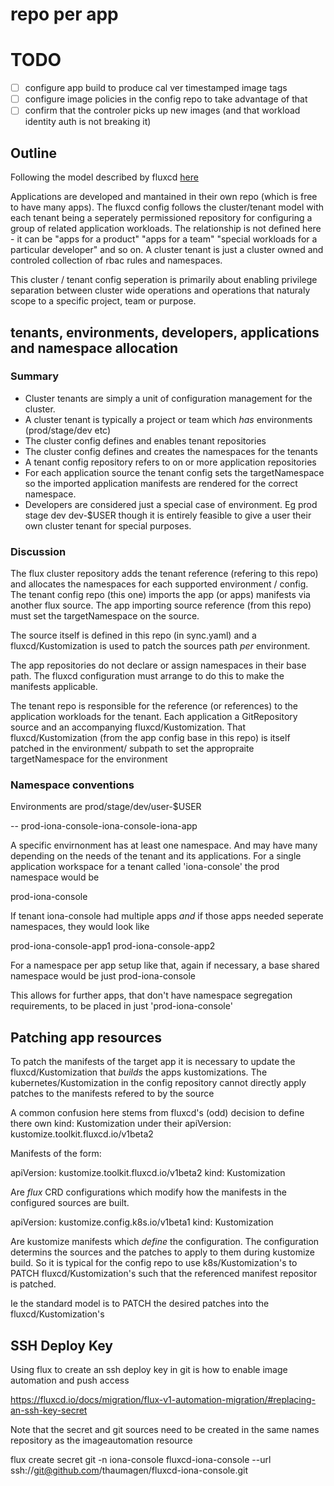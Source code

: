 # repo per app

# TODO

* [ ] configure app build to produce cal ver timestamped image tags
* [ ] configure image policies in the config repo to take advantage of that
* [ ] confirm that the controler picks up new images (and that workload identity auth is not breaking it)

## Outline

Following the model described by fluxcd [here](https://fluxcd.io/docs/guides/repository-structure/#repo-per-app)

Applications are developed and mantained in their own repo (which is free to
have many apps). The fluxcd config follows the cluster/tenant model with each
tenant being a seperately permissioned repository for configuring a group of
related application workloads. The relationship is not defined here - it can be
"apps for a product" "apps for a team" "special workloads for a particular
developer" and so on. A cluster tenant is just a cluster owned and controled
collection of rbac rules and namespaces.

This cluster / tenant config seperation is primarily about enabling privilege
separation between cluster wide operations and operations that naturaly scope
to a specific project, team or purpose.


## tenants, environments, developers, applications and namespace allocation

### Summary

* Cluster tenants are simply a unit of configuration management for the
  cluster.
* A cluster tenant is typically a project or team which *has* environments (prod/stage/dev etc)
* The cluster config defines and enables tenant repositories
* The cluster config defines and creates the namespaces for the tenants
* A tenant config repository refers to on or more application repositories
* For each application source the tenant config sets the targetNamespace so the
  imported application manifests are rendered for the correct namespace.
* Developers are considered just a special case of environment. Eg prod stage dev
  dev-$USER though it is entirely feasible to give a user their own cluster
  tenant for special purposes.

### Discussion

The flux cluster repository adds the tenant reference (refering to this repo) and
allocates the namespaces for each supported environment / config. The tenant config
repo (this one) imports the app (or apps) manifests via another flux source.
The app importing source reference (from this repo) must set the targetNamespace on the source.

The source itself is defined in this repo (in sync.yaml) and a
fluxcd/Kustomization is used to patch the sources path *per* environment.


The app repositories do not declare or assign namespaces in their base path.
The fluxcd configuration must arrange to do this to make the manifests
applicable.

The tenant repo is responsible for the reference (or references) to the
application workloads for the tenant. Each application a GitRepository source
and an accompanying fluxcd/Kustomization. That fluxcd/Kustomization (from the
app config base in this repo) is itself patched in the environment/ subpath to
set the appropraite targetNamespace for the environment

### Namespace conventions

Environments are prod/stage/dev/user-$USER

<env>-<tenant-namespaces>-<app>
prod-iona-console-iona-console-iona-app

A specific envirnonment has at least one namespace. And may have many depending
on the needs of the tenant and its applications. For a single application
workspace for a tenant called 'iona-console' the prod namespace would be

prod-iona-console

If tenant iona-console had multiple apps *and* if those apps needed seperate
namespaces, they would look like

prod-iona-console-app1
prod-iona-console-app2

For a namespace per app setup like that, again if necessary, a base shared
namespace would be just prod-iona-console

This allows for further apps, that don't have namespace segregation
requirements, to be placed in just 'prod-iona-console'

## Patching app resources

To patch the manifests of the target app it is necessary to update the
fluxcd/Kustomization that *builds* the apps kustomizations. The
kubernetes/Kustomization  in the config repository cannot directly apply
patches to the manifests refered to by the source

A common confusion here stems from fluxcd's (odd) decision to define there own
kind: Kustomization under their apiVersion: kustomize.toolkit.fluxcd.io/v1beta2

Manifests of the form:

apiVersion: kustomize.toolkit.fluxcd.io/v1beta2
kind: Kustomization

Are *flux* CRD configurations which modify how the manifests in the configured sources are
built.

apiVersion: kustomize.config.k8s.io/v1beta1
kind: Kustomization

Are kustomize manifests which *define* the configuration. The configuration
determins the sources and the patches to apply to them during kustomize build.
So it is typical for the config repo to use k8s/Kustomization's to PATCH
fluxcd/Kustomization's such that the referenced manifest repositor is patched.

Ie the standard model is to PATCH the desired patches into the
fluxcd/Kustomization's

## SSH Deploy Key

Using flux to create an ssh deploy key in git is how to enable image automation
and push access

https://fluxcd.io/docs/migration/flux-v1-automation-migration/#replacing-an-ssh-key-secret

Note that the secret  and git sources need to be created in the same names
repository as the imageautomation resource

flux create secret git -n iona-console fluxcd-iona-console --url ssh://git@github.com/thaumagen/fluxcd-iona-console.git
